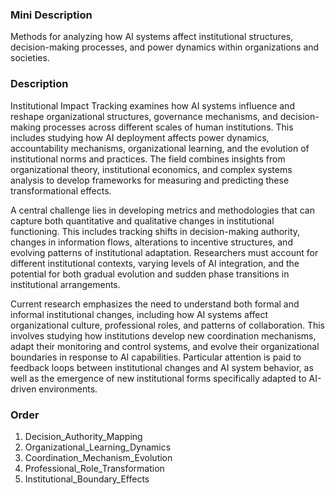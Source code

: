 ### Mini Description

Methods for analyzing how AI systems affect institutional structures, decision-making processes, and power dynamics within organizations and societies.

### Description

Institutional Impact Tracking examines how AI systems influence and reshape organizational structures, governance mechanisms, and decision-making processes across different scales of human institutions. This includes studying how AI deployment affects power dynamics, accountability mechanisms, organizational learning, and the evolution of institutional norms and practices. The field combines insights from organizational theory, institutional economics, and complex systems analysis to develop frameworks for measuring and predicting these transformational effects.

A central challenge lies in developing metrics and methodologies that can capture both quantitative and qualitative changes in institutional functioning. This includes tracking shifts in decision-making authority, changes in information flows, alterations to incentive structures, and evolving patterns of institutional adaptation. Researchers must account for different institutional contexts, varying levels of AI integration, and the potential for both gradual evolution and sudden phase transitions in institutional arrangements.

Current research emphasizes the need to understand both formal and informal institutional changes, including how AI systems affect organizational culture, professional roles, and patterns of collaboration. This involves studying how institutions develop new coordination mechanisms, adapt their monitoring and control systems, and evolve their organizational boundaries in response to AI capabilities. Particular attention is paid to feedback loops between institutional changes and AI system behavior, as well as the emergence of new institutional forms specifically adapted to AI-driven environments.

### Order

1. Decision_Authority_Mapping
2. Organizational_Learning_Dynamics
3. Coordination_Mechanism_Evolution
4. Professional_Role_Transformation
5. Institutional_Boundary_Effects
